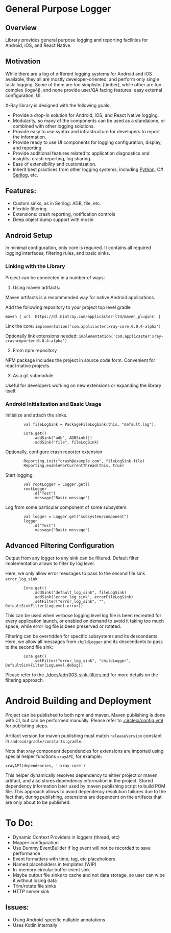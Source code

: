 # General Purpose Logger

## Overview

Library provides general purpose logging and reporting facilities for Android, iOS, and React Native.

## Motivation

While there are a log of different logging systems for Android and iOS available, they all are mostly developer-oriented, and perform only single task: logging.
Some of them are too simplistic (timber), while other are too complex (logs4j), and none provide user/QA facing features: easy external configuration, UI.

X-Ray library is designed with the following goals:
* Provide a drop-in solution for Android, iOS, and React Native logging.
* Modularity, so many of the components can be used as a standalone, or combined with other logging solutions.
* Provide easy to use syntax and infrastructure for developers to report the information.
* Provide ready to use UI components for logging configuration, display, and reporting.
* Provide additional features related to application diagnostics and insights: crash reporting, log sharing.
* Ease of extensibility and customization.
* Inherit best practices from other logging systems, including [Python](https://docs.python.org/3/library/logging.html), C# [Serilog](https://serilog.net/), etc.

## Features:

- Custom sinks, as in Serilog: ADB, file, etc.
- Flexible filtering
- Extensions: crash reporting, notification controls
- Deep object dump support with moshi

## Android Setup

In minimal configuration, only core is required. It contains all required logging interfaces, filtering rules, and basic sinks.

### Linking with the Library

Project can be connected in a number of ways:
1. Using maven artifacts:

Maven artifacts is a recommended way for native Android applications.

Add the following repository to your project top level gradle

`maven { url 'https://dl.bintray.com/applicaster-ltd/maven_plugins' }`

Link the core:
`implementation('com.applicaster:xray-core:0.0.4-alpha')`

Optionally link extensions needed:
`implementation('com.applicaster:xray-crashreporter:0.0.4-alpha')`

2. From npm repository

NPM package includes the project in source code form. Convenient for react-native projects.

3. As a git submodule

Useful for developers working on new extensions or expanding the library itself.

### Android Initialization and Basic Usage

Initialize and attach the sinks.
```
        val fileLogSink = PackageFileLogSink(this, "default.log");

        Core.get()
            .addSink("adb", ADBSink())
            .addSink("file", fileLogSink)
```

Optionally, configure crash reporter extension
```
        Reporting.init("crash@example.com", fileLogSink.file)
        Reporting.enableForCurrentThread(this, true)
```

Start logging:
```
        val rootLogger = Logger.get()
        rootLogger
            .d("Test")
            .message("Basic message")
```

Log from some particular component of some subsystem:
```
        val logger = Logger.get("subsystem/component")
        logger
            .d("Test")
            .message("Basic message")
```

## Advanced Filtering Configuration

Output from any logger to any sink can be filtered. Default filter implementation allows to filter by log level.

Here, we only allow error messages to pass to the second file sink `error_log_sink`:

```
        Core.get()
            .addSink("default_log_sink", fileLogSink)
            .addSink("error_log_sink", errorFileLogSink)
            .setFilter("error_log_sink", "", DefaultSinkFilter(LogLevel.error))
```
This can be used when verbose logging level log file is been recreated for every application launch, or enabled on demand to avoid it taking too much space, while error log file is been preserved or rotated.

Filtering can be overridden for specific subsystems and its descendants.
Here, we allow all messages from `childLogger` and its descendants to pass to the second file sink:
```
        Core.get()
            .setFilter("error_log_sink", "childLogger", DefaultSinkFilter(LogLevel.debug))
```

Please refer to the [./docs/adr/003-sink-filters.md](./docs/adr/003-sink-filters.md) for more details on the filtering approach.


# Android Building and Deployment

Project can be published to both npm and maven.
Maven publishing is done with CI, but can be performed manually. Please refer to [.circleci/config.yml](.circleci/config.yml) for publishing steps.

Artifact version for maven publishing must match `releaseVersion` constant in `android/gradle/constants.gradle`.

Note that xray component dependencies for extensions are imported using special helper functions `xrayAPI`, for example:

```xrayAPI(dependencies, ':xray-core')```

This helper dynamically resolves dependency to either project or maven artifact, and also stores dependency information in the project.
Stored dependency information later used by maven publishing script to build POM file.
This approach allows to avoid dependency resolution failures due to the fact that, during publishing, extensions are dependent on the artifacts that are only about to be published.


# To Do:
- Dynamic Context Providers in loggers (thread, etc)
- Mapper configuration
- Use Dummy EventBuilder if log event will not be recorded to save performance
- Event formatters with time, tag, etc placeholders
- Named placeholders in templates (WIP)
- In-memory circular buffer event sink
- Maybe output file sinks to cache and not data storage, so user can wipe it without losing data
- Trim/rotate file sinks
- HTTP server sink

## Issues:
- Using Android-specific nullable annotations
- Uses Kotlin internally

